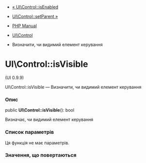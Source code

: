 - [« UI\Control::isEnabled](ui-control.isenabled.md)
- [UI\Control::setParent »](ui-control.setparent.md)

- [PHP Manual](index.md)
- [UI\Control](class.ui-control.md)
- Визначити, чи видимий елемент керування

# UI\Control::isVisible

(UI 0.9.9)

UI\Control::isVisible — Визначити, чи видимий елемент керування

### Опис

public **UI\Control::isVisible**(): bool

Визначає, чи видимий елемент керування

### Список параметрів

Ця функція не має параметрів.

### Значення, що повертаються
